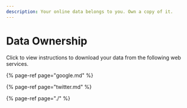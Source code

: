 ```yaml
---
description: Your online data belongs to you. Own a copy of it.
---
```


# Data Ownership

Click to view instructions to download your data from the following web services. 

{% page-ref page="google.md" %}

{% page-ref page="twitter.md" %}

{% page-ref page="./" %}

